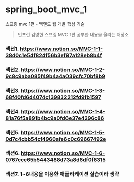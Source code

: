 # spring_boot_mvc_1
스프링 mvc 1편 - 백엔드 웹 개발 핵심 기술
> 인프런 김영한 스프링 MVC 1편 공부한 내용을 올리는 저장소

### 섹션1. https://www.notion.so/MVC-1-1-38d0c1e54f824f56b3ef97a128eb8b4f
### 섹션2. https://www.notion.so/MVC-1-2-9c8c9aba085f49b4a4a039cfc70bf8b9
### 섹션3. https://www.notion.so/MVC-1-3-68f40fd6d4074c139832212fd9fb1597
### 섹션4. https://www.notion.so/MVC-1-4-81a76f5a891b4bc9a0fd6e37e4296c86
### 섹션5. https://www.notion.so/MVC-1-5-0d7c4cbb54cf4960afe6c0c69667492e
### 섹션6. https://www.notion.so/MVC-1-6-0767cce65b5443488d73a8d6df0f6315
### 섹션7. 1~6내용을 이용한 애플리케이션 실습이라 생략